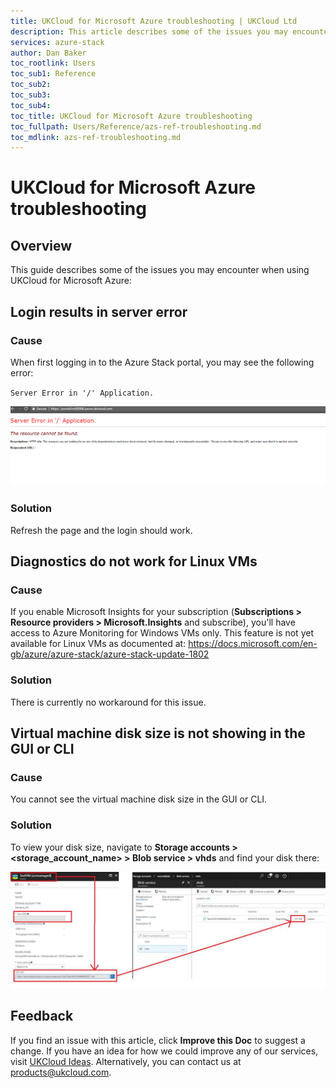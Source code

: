 ```yaml
---
title: UKCloud for Microsoft Azure troubleshooting | UKCloud Ltd
description: This article describes some of the issues you may encounter when using UKCloud for Microsoft Azure
services: azure-stack
author: Dan Baker
toc_rootlink: Users
toc_sub1: Reference
toc_sub2:
toc_sub3:
toc_sub4:
toc_title: UKCloud for Microsoft Azure troubleshooting
toc_fullpath: Users/Reference/azs-ref-troubleshooting.md
toc_mdlink: azs-ref-troubleshooting.md
---
```


# UKCloud for Microsoft Azure troubleshooting

## Overview

This guide describes some of the issues you may encounter when using UKCloud for Microsoft Azure:

## Login results in server error

### Cause

When first logging in to the Azure Stack portal, you may see the following error:

`Server Error in '/' Application.`

![Server Error](images/azs-login-error.png)

### Solution

Refresh the page and the login should work.

## Diagnostics do not work for Linux VMs

### Cause

If you enable Microsoft Insights for your subscription (**Subscriptions > Resource providers > Microsoft.Insights** and subscribe), you'll have access to Azure Monitoring for Windows VMs only. This feature is not yet available for Linux VMs as documented at: <https://docs.microsoft.com/en-gb/azure/azure-stack/azure-stack-update-1802>

### Solution

There is currently no workaround for this issue.

## Virtual machine disk size is not showing in the GUI or CLI

### Cause

You cannot see the virtual machine disk size in the GUI or CLI.

### Solution

To view your disk size, navigate to **Storage accounts > <storage_account_name> > Blob service > vhds** and find your disk there:

![VM Size in GUI](images/azs-disk-size.png)

## Feedback

If you find an issue with this article, click **Improve this Doc** to suggest a change. If you have an idea for how we could improve any of our services, visit [UKCloud Ideas](https://ideas.ukcloud.com). Alternatively, you can contact us at <products@ukcloud.com>.
